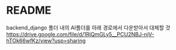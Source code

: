 # README

backend_django 폴더 내의 AI폴더를 아래 경로에서 다운받아서 대체할 것
https://drive.google.com/file/d/1RjQmGLy5__PCU2NBJ-njV-hTOk66wfKz/view?usp=sharing
